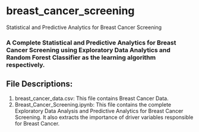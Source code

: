 # breast_cancer_screening
Statistical and Predictive Analytics for Breast Cancer Screening
### A Complete Statistical and Predictive Analytics for Breast Cancer Screening using Exploratory Data Analytics and Random Forest Classifier as the learning algorithm respectively.

## File Descriptions:
1. breast_cancer_data.csv: This file contains Breast Cancer Data.
2. Breast_Cancer_Screening.ipynb: This file contains the complete Exploratory Data Analysis and Predictive Analytics for Breast Cancer Screening. It also extracts the importance of driver variables responsible for Breast Cancer.
